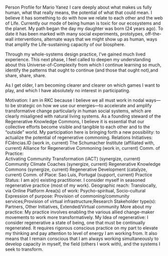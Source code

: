 Person Profile for Mario Yanez
I care deeply about what makes us fully human, what that really means, the potential of what that could mean. I believe it has something to do with how we relate to each other and the web of Life. Currently our mode of being human is toxic for our ecosystems and the planet.
My path began the day my daughter was born (24 years ago). To date it has been marked with many social experiments, prototypes, off-the-wall interventions, alternate ways that we might show up as human, ways that amplify the Life-sustaining capacity of our biosphere.

Through my whole-systems design practice, I've gained much lived experience. This next phase, I feel called to deepen my understanding about this Universe-of-Complexity from which I continue learning so much, identify the patterns that ought to continue (and those that ought not),and share, share, share.

As I get older, I am becoming clearer and clearer on which games I want to play, and which I have absolutely no interest in participating.

Motivation: I am in RKC because I believe we all must work in nodal ways—to be strategic on how we use our energies—to accelerate and amplify transformative change particularly in human social systems, which are clearly misaligned with natural living systems. As a founding steward of the Regenerative Knowledge Commons, I believe it is essential that our collective efforts become visible and tangible to each other and to the “outside” world. My participation here is bringing forth a new possibility: to actualize the potential of regenerative commoning.
Relations
Initiatives:	
FCiências.ID (work in, current)
The Schumacher Institute (affiliated with, current)
Alliance for Regenerative Commoning (work in, current)
Comm. of Practice:	
Activating Community Transformation (iACT) (synergize, current)
Community Climate Coaches (synergize, current)
Regenerative Knowledge Commons (synergize, current)
Regenerative Development (catalyze, current)
Comm. of Place:	
Sao Luis, Portugal (support, current)
Practice
Status:	I am a(n) existing practitioner. I consider myself in seasoned regenerative practice (most of my work).
Geographic reach:	Translocally, via Online Platform
Area(s) of work:	Psycho-spiritual, Socio-cultural
Expression of purpose:	Provision of commoning/community services;Provision of virtual infrastructure;Research
Stakeholder type(s):	Partners, Other Initiatives, Extended/Virtual community
More about my practice:	My practice involves enabling the various allied change-maker movements to work more transformatively.
My Idea of regenerative:	I consider regenerative a state of being, one that must be continually regenerated. It requires rigorous conscious practice on my part to elevate my thinking and pay attention to level of energy I am working from. It also means that I remain conscious that I am always working simultaneously to develop capacity in myself, the field (others I work with), and the systems I seek to transform.
